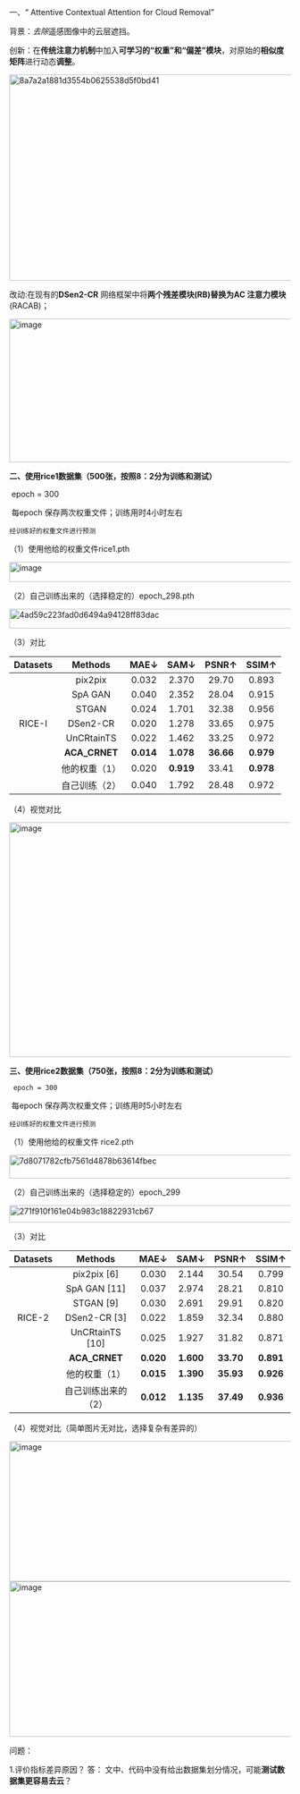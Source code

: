 一、“ Attentive Contextual Attention for Cloud Removal”

背景：*去除*遥感图像中的云层遮挡。

创新：在**传统注意力机制**中加入**可学习的“权重”和“偏差”模块**，对原始的**相似度矩阵**进行动态**调整**。

<img width="657" height="369" alt="8a7a2a1881d3554b0625538d5f0bd41" src="https://github.com/user-attachments/assets/314daafb-3818-4002-aa93-b324cda328f7" />


改动:在现有的**DSen2-CR** 网络框架中将**两个残差模块(RB)**替换为**AC 注意力模块**(RACAB)；

<img width="729" height="257" alt="image" src="https://github.com/user-attachments/assets/2e2b8748-e55f-4c8f-a71b-508db663f9df" />




**二、使用rice1数据集（500张，按照8：2分为训练和测试）**

​          epoch = 300

​         每epoch 保存两次权重文件；训练用时4小时左右

 	经训练好的权重文件进行预测

（1）使用他给的权重文件rice1.pth

<img width="1256" height="36" alt="image" src="https://github.com/user-attachments/assets/76499e2c-307d-4a06-9c4e-ea6f120d3311" />


（2）自己训练出来的（选择稳定的）epoch_298.pth

<img width="1231" height="35" alt="4ad59c223fad0d6494a94128ff83dac" src="https://github.com/user-attachments/assets/683a6d98-e829-411b-b491-ef01e64ef0de" />



（3）对比

| Datasets |     Methods     |   MAE↓    |   SAM↓    |   PSNR↑   |   SSIM↑   |
| :------: | :-------------: | :-------: | :-------: | :-------: | :-------: |
|          |   pix2pix   |   0.032   |   2.370   |   29.70   |   0.893   |
|          |  SpA GAN    |   0.040   |   2.352   |   28.04   |   0.915   |
|          |    STGAN    |   0.024   |   1.701   |   32.38   |   0.956   |
|  RICE-I  |  DSen2-CR    |   0.020   |   1.278   |   33.65   |   0.975   |
|          | UnCRtainTS  |   0.022   |   1.462   |   33.25   |   0.972   |
|          |  **ACA_CRNET**  | **0.014** | **1.078** | **36.66** | **0.979** |
|          |  他的权重（1）  |   0.020   | **0.919** |   33.41   | **0.978** |
|          |  自己训练（2）  |   0.040   |   1.792   |   28.48   |   0.972   |


（4）视觉对比


<img width="610" height="420" alt="image" src="https://github.com/user-attachments/assets/fc506ec9-8344-4b16-982b-47a2be504868" />






**三、使用rice2数据集（750张，按照8：2分为训练和测试）**

 	 epoch = 300

​         每epoch 保存两次权重文件；训练用时5小时左右

 	经训练好的权重文件进行预测

（1）使用他给的权重文件 rice2.pth

<img width="1226" height="42" alt="7d8071782cfb7561d4878b63614fbec" src="https://github.com/user-attachments/assets/d5a6f928-55fb-447f-8688-91ba11d7eb1b" />

（2）自己训练出来的（选择稳定的）epoch_299

<img width="1234" height="31" alt="271f910f161e04b983c18822931cb67" src="https://github.com/user-attachments/assets/739ebd89-c931-4cb8-83e4-3b1fd4d61bc1" />

（3）对比

| Datasets |       Methods       |   MAE↓    |   SAM↓    |   PSNR↑   |   SSIM↑   |
| :------: | :-----------------: | :-------: | :-------: | :-------: | :-------: |
|          |     pix2pix [6]     |   0.030   |   2.144   |   30.54   |   0.799   |
|          |    SpA GAN [11]     |   0.037   |   2.974   |   28.21   |   0.810   |
|          |      STGAN [9]      |   0.030   |   2.691   |   29.91   |   0.820   |
|  RICE-2  |    DSen2-CR [3]     |   0.022   |   1.859   |   32.34   |   0.880   |
|          |   UnCRtainTS [10]   |   0.025   |   1.927   |   31.82   |   0.871   |
|          |    **ACA_CRNET**    | **0.020** | **1.600** | **33.70** | **0.891** |
|          |    他的权重（1）    | **0.015** | **1.390** | **35.93** | **0.926** |
|          | 自己训练出来的（2） | **0.012** | **1.135** | **37.49** | **0.936** |

（4）视觉对比（简单图片无对比，选择复杂有差异的）

<img width="1207" height="251" alt="image" src="https://github.com/user-attachments/assets/d020b170-4d2a-4688-95ee-5faa33b9da67" />

<img width="770" height="278" alt="image" src="https://github.com/user-attachments/assets/909c2d6b-0291-412a-bba9-0d3846b030db" />


问题：

1.评价指标差异原因？
答： 文中、代码中没有给出数据集划分情况，可能**测试数据集更容易去云**？






